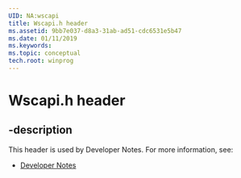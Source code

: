 ```yaml
---
UID: NA:wscapi
title: Wscapi.h header
ms.assetid: 9bb7e037-d8a3-31ab-ad51-cdc6531e5b47
ms.date: 01/11/2019
ms.keywords: 
ms.topic: conceptual
tech.root: winprog
---
```


# Wscapi.h header


## -description


This header is used by Developer Notes. For more information, see:

- [Developer Notes](../_winprog/index.md)

